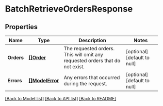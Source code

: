 # BatchRetrieveOrdersResponse

## Properties
Name | Type | Description | Notes
------------ | ------------- | ------------- | -------------
**Orders** | [**[]Order**](Order.md) | The requested orders. This will omit any requested orders that do not exist. | [optional] [default to null]
**Errors** | [**[]ModelError**](Error.md) | Any errors that occurred during the request. | [optional] [default to null]

[[Back to Model list]](../README.md#documentation-for-models) [[Back to API list]](../README.md#documentation-for-api-endpoints) [[Back to README]](../README.md)

